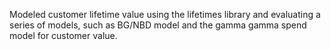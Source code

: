 Modeled customer lifetime value using the lifetimes library and evaluating a series of models, such as BG/NBD model and the gamma gamma spend model for customer value. 
